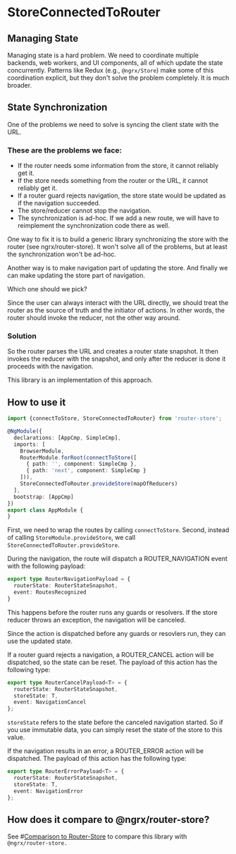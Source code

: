 # StoreConnectedToRouter

## Managing State

Managing state is a hard problem. We need to coordinate multiple backends, web workers, and UI components, all of which update the state concurrently. Patterns like Redux (e.g., `@ngrx/Store`) make some of this coordination explicit, but they don't solve the problem completely. It is much broader.


## State Synchronization

One of the problems we need to solve is syncing the client state with the URL.

### These are the problems we face:

* If the router needs some information from the store, it cannot reliably get it.
* If the store needs something from the router or the URL, it cannot reliably get it.
* If a router guard rejects navigation, the store state would be updated as if the navigation succeeded.
* The store/reducer cannot stop the navigation.
* The synchronization is ad-hoc. If we add a new route, we will have to reimplement the synchronization code there as well.

One way to fix it is to build a generic library synchronizing the store with the router (see ngrx/router-store). It won't solve all of the problems, but at least the synchronization won't be ad-hoc.

Another way is to make navigation part of updating the store. And finally we can make updating the store part of navigation.

Which one should we pick?

Since the user can always interact with the URL directly, we should treat the router as the source of truth and the initiator of actions. In other words, the router should invoke the reducer, not the other way around.

### Solution

So the router parses the URL and creates a router state snapshot. It then invokes the reducer with the snapshot, and only after the reducer is done it proceeds with the navigation.

This library is an implementation of this approach.

## How to use it

```typescript
import {connectToStore, StoreConnectedToRouter} from 'router-store';

@NgModule({
  declarations: [AppCmp, SimpleCmp],
  imports: [
    BrowserModule,
    RouterModule.forRoot(connectToStore([
      { path: '', component: SimpleCmp },
      { path: 'next', component: SimpleCmp }
    ])),
    StoreConnectedToRouter.provideStore(mapOfReducers)
  ],
  bootstrap: [AppCmp]
})
export class AppModule {
}
```

First, we need to wrap the routes by calling `connectToStore`. Second, instead of calling `StoreModule.provideStore`, we call `StoreConnectedToRouter.provideStore`.

During the navigation, the route will dispatch a ROUTER_NAVIGATION event with the following payload:

```typescript
export type RouterNavigationPayload = {
  routerState: RouterStateSnapshot,
  event: RoutesRecognized
}
```

This happens before the router runs any guards or resolvers. If the store reducer throws an exception, the navigation will be canceled.

Since the action is dispatched before any guards or resovlers run, they can use the updated state.

If a router guard rejects a navigation, a ROUTER_CANCEL action will be dispatched, so the state can be reset. The payload of this action has the following type:

```typescript
export type RouterCancelPayload<T> = {
  routerState: RouterStateSnapshot,
  storeState: T,
  event: NavigationCancel
};
```

`storeState` refers to the state before the canceled navigation started. So if you use immutable data, you can simply reset the state of the store to this value.

If the navigation results in an error, a ROUTER_ERROR action will be dispatched. The payload of this action has the following type:

```typescript
export type RouterErrorPayload<T> = {
  routerState: RouterStateSnapshot,
  storeState: T,
  event: NavigationError
};
```

## How does it compare to @ngrx/router-store?

See #[Comparison to Router-Store](./comparison-to-router-store.md) to compare this library with `@ngrx/router-store.`
